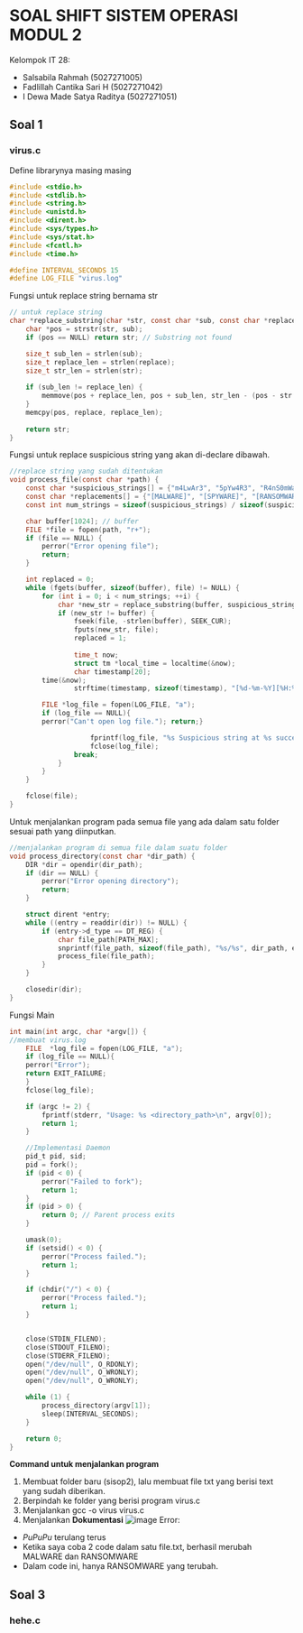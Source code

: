 # SOAL SHIFT SISTEM OPERASI MODUL 2
Kelompok IT 28:
- Salsabila Rahmah (5027271005)
- Fadlillah Cantika Sari H (5027271042)
- I Dewa Made Satya Raditya (5027271051)
## Soal 1

### virus.c
Define librarynya masing masing
```c
#include <stdio.h>
#include <stdlib.h>
#include <string.h>
#include <unistd.h>
#include <dirent.h>
#include <sys/types.h>
#include <sys/stat.h>
#include <fcntl.h>
#include <time.h>

#define INTERVAL_SECONDS 15
#define LOG_FILE "virus.log"
```

Fungsi untuk replace string bernama str
```c
// untuk replace string
char *replace_substring(char *str, const char *sub, const char *replace) {
    char *pos = strstr(str, sub);
    if (pos == NULL) return str; // Substring not found

    size_t sub_len = strlen(sub);
    size_t replace_len = strlen(replace);
    size_t str_len = strlen(str);
    
    if (sub_len != replace_len) {
        memmove(pos + replace_len, pos + sub_len, str_len - (pos - str + sub_len) + 1);
    }
    memcpy(pos, replace, replace_len);
    
    return str;
}
```

Fungsi untuk replace suspicious string yang akan di-declare dibawah.
```c
//replace string yang sudah ditentukan
void process_file(const char *path) {
    const char *suspicious_strings[] = {"m4LwAr3", "5pYw4R3", "R4nS0mWaR3"};
    const char *replacements[] = {"[MALWARE]", "[SPYWARE]", "[RANSOMWARE]"};
    const int num_strings = sizeof(suspicious_strings) / sizeof(suspicious_strings[0]);

    char buffer[1024]; // buffer
    FILE *file = fopen(path, "r+");
    if (file == NULL) {
        perror("Error opening file");
        return;
    }

    int replaced = 0;
    while (fgets(buffer, sizeof(buffer), file) != NULL) {
        for (int i = 0; i < num_strings; ++i) {
            char *new_str = replace_substring(buffer, suspicious_strings[i], replacements[i]);
            if (new_str != buffer) {
                fseek(file, -strlen(buffer), SEEK_CUR); 
                fputs(new_str, file); 
                replaced = 1;
             
                time_t now;
                struct tm *local_time = localtime(&now);
                char timestamp[20];
		time(&now);
                strftime(timestamp, sizeof(timestamp), "[%d-%m-%Y][%H:%M:%S]", local_time);

		FILE *log_file = fopen(LOG_FILE, "a");
		if (log_file == NULL){
		perror("Can't open log file."); return;}

                    fprintf(log_file, "%s Suspicious string at %s successfully replaced!\n", timestamp, path);
                    fclose(log_file);
                break;
            }
        }
    }

    fclose(file);
}
```
Untuk menjalankan program pada semua file yang ada dalam satu folder sesuai path yang diinputkan.
```c
//menjalankan program di semua file dalam suatu folder
void process_directory(const char *dir_path) {
    DIR *dir = opendir(dir_path);
    if (dir == NULL) {
        perror("Error opening directory");
        return;
    }

    struct dirent *entry;
    while ((entry = readdir(dir)) != NULL) {
        if (entry->d_type == DT_REG) {
            char file_path[PATH_MAX];
            snprintf(file_path, sizeof(file_path), "%s/%s", dir_path, entry->d_name);
            process_file(file_path);
        }
    }

    closedir(dir);
}
```
Fungsi Main
```c
int main(int argc, char *argv[]) {
//membuat virus.log
	FILE  *log_file = fopen(LOG_FILE, "a");
	if (log_file == NULL){
	perror("Error");
	return EXIT_FAILURE;
	}
	fclose(log_file);

    if (argc != 2) {
        fprintf(stderr, "Usage: %s <directory_path>\n", argv[0]);
        return 1;
    }

    //Implementasi Daemon
    pid_t pid, sid;
    pid = fork();
    if (pid < 0) {
        perror("Failed to fork");
        return 1;
    }
    if (pid > 0) {
        return 0; // Parent process exits
    }

    umask(0);
    if (setsid() < 0) {
        perror("Process failed.");
        return 1;
    }

    if (chdir("/") < 0) {
        perror("Process failed.");
        return 1;
    }


    close(STDIN_FILENO);
    close(STDOUT_FILENO);
    close(STDERR_FILENO);
    open("/dev/null", O_RDONLY);
    open("/dev/null", O_WRONLY);
    open("/dev/null", O_WRONLY);

    while (1) {
        process_directory(argv[1]);
        sleep(INTERVAL_SECONDS);
    }

    return 0;
}
```
**Command untuk menjalankan program**
1. Membuat folder baru (sisop2), lalu membuat file txt yang berisi text yang sudah diberikan.
2. Berpindah ke folder yang berisi program virus.c
3. Menjalankan gcc -o virus virus.c
4. Menjalankan 
**Dokumentasi**
![image](https://github.com/salschoco27/Sisop-2-2024-MH-IT28/assets/151063684/057ac65b-3bd3-478e-b556-b99b14ea9f9c)
Error:
- _PuPuPu_ terulang terus
- Ketika saya coba 2 code dalam satu file.txt, berhasil merubah MALWARE dan RANSOMWARE
- Dalam code ini, hanya RANSOMWARE yang terubah.

## Soal 3

### hehe.c
